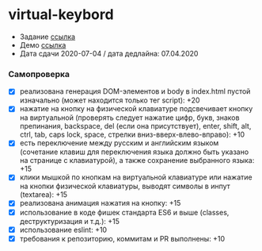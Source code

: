 # virtual-keybord

- Задание [cсылка](https://github.com/rolling-scopes-school/tasks/blob/master/tasks/codejam-virtual-keyboard.md)
- Демо [ссылка](https://anhelina-zhurauliova.github.io/virtual-keybord/)
- Дата сдачи 2020-07-04 / дата дедлайна: 07.04.2020
### Самопроверка
- [x] реализована генерация DOM-элементов и body в index.html пустой изначально (может находится только тег script): +20
- [x] нажатие на кнопку на физической клавиатуре подсвечивает кнопку на виртуальной (проверять следует нажатие цифр, букв, знаков препинания, backspace, del (если она присутствует), enter, shift, alt, ctrl, tab, caps lock, space, стрелки вниз-вверх-влево-вправо): +10
- [x] есть переключение между русским и английским языком (сочетание клавиш для переключения языка должно быть указано на странице с клавиатурой), а также сохранение выбранного языка: +15
- [x] клики мышкой по кнопкам на виртуальной клавиатуре или нажатие на кнопки физической клавиатуры, выводят символы в инпут (textarea): +15
- [x] реализована анимация нажатия на кнопку: +15
- [x] использование в коде фишек стандарта ES6 и выше (classes, деструктуризация и т.д.): +15
- [x] использование eslint: +10
- [x] требования к репозиторию, коммитам и PR выполнены: +10